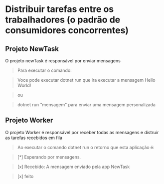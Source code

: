 # Distribuir tarefas entre os trabalhadores (o padrão de consumidores concorrentes)
  
  
## Projeto NewTask
  
  
O projeto newTask é responsável por enviar mensagens
  
  
>Para executar o comando:
  
  
>Voce pode executar dotnet run que ira executar a mensagem Hello World!
  
  
>ou 
  
  
>dotnet run "mensagem" para enviar uma mensagem personalizada
  
  
## Projeto Worker
  
  
O projeto Worker é responsável por receber todas as mensagens e distruir as tarefas recebidos em fila
  
  
>Ao executar o comando dotnet run o retorno que esta aplicação é:
  
  
>[*] Esperando por mensagens.
  
  
>[x] Recebido:  A mensagem enviado pela app NewTask
  
  
>[x] feito
